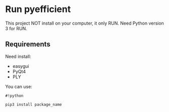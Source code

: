 # Run pyefficient #
This project NOT install on your computer, it only RUN.
Need Python version 3 for RUN.

## Requirements ## 
Need install:
- easygui
- PyQt4
- PLY

You can use:
```
#!python

pip3 install package_name
```


